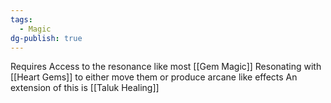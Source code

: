 ```yaml
---
tags:
  - Magic
dg-publish: true
---
```

Requires Access to the resonance like most [[Gem Magic]]
Resonating with [[Heart Gems]] to either move them or produce arcane like effects
An extension of this is [[Taluk Healing]]

